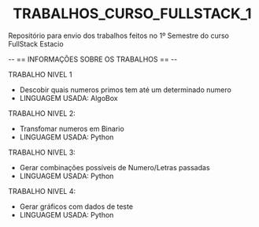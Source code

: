 <h1 align="center"> TRABALHOS_CURSO_FULLSTACK_1 </h1>

Repositório para envio dos trabalhos feitos no 1º Semestre do curso FullStack Estacio

-- == INFORMAÇÕES SOBRE OS TRABALHOS == --

TRABALHO NIVEL 1
<ul>
  <li>Descobir quais numeros primos tem até um determinado numero</li>
  <li>LINGUAGEM USADA: AlgoBox</li>
</ul>

TRABALHO NIVEL 2:
<ul>
  <li marginleft="10px">Transfomar numeros em Binario</li>
  <li>LINGUAGEM USADA: Python</li>
</ul>

TRABALHO NIVEL 3:
<ul>
  <li>Gerar combinações possíveis de Numero/Letras passadas</li>
  <li>LINGUAGEM USADA: Python</li>
</ul>

TRABALHO NIVEL 4:
<ul>
  <li>Gerar gráficos com dados de teste</li>
  <li>LINGUAGEM USADA: Python</li>
</ul>
